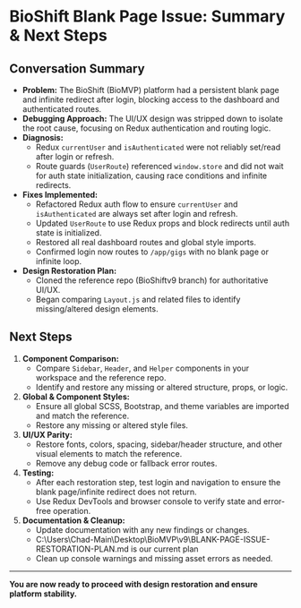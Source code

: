 # BioShift Blank Page Issue: Summary & Next Steps

## Conversation Summary

- **Problem:** The BioShift (BioMVP) platform had a persistent blank page and infinite redirect after login, blocking access to the dashboard and authenticated routes.
- **Debugging Approach:** The UI/UX design was stripped down to isolate the root cause, focusing on Redux authentication and routing logic.
- **Diagnosis:**
  - Redux `currentUser` and `isAuthenticated` were not reliably set/read after login or refresh.
  - Route guards (`UserRoute`) referenced `window.store` and did not wait for auth state initialization, causing race conditions and infinite redirects.
- **Fixes Implemented:**
  - Refactored Redux auth flow to ensure `currentUser` and `isAuthenticated` are always set after login and refresh.
  - Updated `UserRoute` to use Redux props and block redirects until auth state is initialized.
  - Restored all real dashboard routes and global style imports.
  - Confirmed login now routes to `/app/gigs` with no blank page or infinite loop.
- **Design Restoration Plan:**
  - Cloned the reference repo (BioShiftv9 branch) for authoritative UI/UX.
  - Began comparing `Layout.js` and related files to identify missing/altered design elements.

## Next Steps

1. **Component Comparison:**
   - Compare `Sidebar`, `Header`, and `Helper` components in your workspace and the reference repo.
   - Identify and restore any missing or altered structure, props, or logic.
2. **Global & Component Styles:**
   - Ensure all global SCSS, Bootstrap, and theme variables are imported and match the reference.
   - Restore any missing or altered style files.
3. **UI/UX Parity:**
   - Restore fonts, colors, spacing, sidebar/header structure, and other visual elements to match the reference.
   - Remove any debug code or fallback error routes.
4. **Testing:**
   - After each restoration step, test login and navigation to ensure the blank page/infinite redirect does not return.
   - Use Redux DevTools and browser console to verify state and error-free operation.
5. **Documentation & Cleanup:**
   - Update documentation with any new findings or changes.
   - C:\Users\Chad-Main\Desktop\BioMVP\v9\BLANK-PAGE-ISSUE-RESTORATION-PLAN.md is our current plan
   - Clean up console warnings and missing asset errors as needed.

---

**You are now ready to proceed with design restoration and ensure platform stability.**
